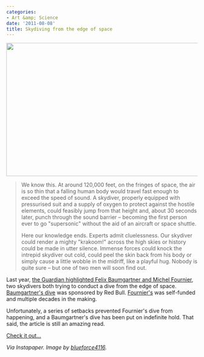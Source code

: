 ```yaml
---
categories:
- Art &amp; Science
date: '2011-08-08'
title: Skydiving from the edge of space
---
```


<img src="https://gomakethings.com/wp-content/uploads/2011/07/Skydive-Space-534x350.jpg" alt="" title="Skydive-Space" width="534" height="350" class="aligncenter size-medium wp-image-961" />

<blockquote>We know this. At around 120,000 feet, on the fringes of space, the air is so thin that a falling human body would travel fast enough to exceed the speed of sound. A skydiver, properly equipped with pressurised suit and a supply of oxygen to protect against the hostile elements, could feasibly jump from that height and, about 30 seconds later, punch through the sound barrier – becoming the first person ever to go "supersonic" without the aid of an aircraft or space shuttle.

Here our knowledge ends. Experts admit cluelessness. Our skydiver could render a mighty "krakoom!" across the high skies or history could be made in utter silence. Immense forces could knock the intrepid skydiver out cold, could peel the skin back from his body or simply cause a little wobble in the midriff, like a playful hug. Nobody is quite sure – but one of two men will soon find out.</blockquote>

Last year, <a href="http://www.guardian.co.uk/science/2010/sep/05/felix-baumgartner-michel-fournier-supersonic">the Guardian highlighted Felix Baumgartner and Michel Fournier</a>, two skydivers both trying to conduct a dive from the edge of space. <a href="http://www.redbullstratos.com/">Baumgartner's dive</a> was sponsored by Red Bull. <a href="http://www.legrandsaut.org/">Fournier's</a> was self-funded and multiple decades in the making.

Unfortunately, a series of setbacks prevented Fournier's dive from happening, and a Baumgartner's dive has been put on indefinite hold. That said, the article is still an amazing read.

<a href="http://www.guardian.co.uk/science/2010/sep/05/felix-baumgartner-michel-fournier-supersonic">Check it out...</a>

<em>Via Instapaper. Image by <a href="http://www.flickr.com/photos/9390871@N06/1398245798/">blueforce4116</a>.</em>